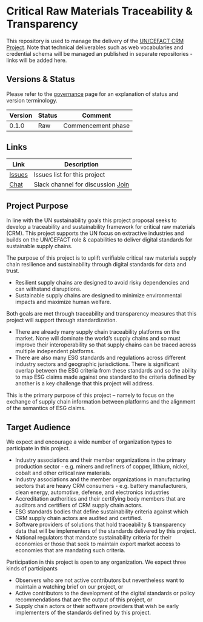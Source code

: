 # Critical Raw Materials Traceability & Transparency

This repository is used to manage the delivery of the [UN/CEFACT CRM Project](https://uncefact.unece.org/display/uncefactpublic/Critical+Minerals+Traceability+and+Sustainability). Note that technical deliverables such as web vocabularies and credential schema will be managed an published in separate repositories - links will be added here.

## Versions & Status

Please refer to the [governance](https://github.com/uncefact/governance) page for an explanation of status and version terminology.

|Version| Status | Comment|
|--|--|--|
|0.1.0|Raw|Commencement phase|

## Links

|Link| Description|
|--|--|
|[Issues](https://github.com/uncefact/project-crm/issues)| Issues list for this project|
|[Chat](https://uncefact.slack.com/archives/C05AV647QKC)| Slack channel for discussion [Join](https://join.slack.com/t/uncefact/shared_invite/zt-1d7hd0js1-sS1Xgk8DawQD9VgRvy1QHQ)|

## Project Purpose

In line with the UN sustainability goals this project proposal seeks to develop a traceability and sustainability framework for critical raw materials (CRM). This project supports the UN focus on extractive industries and builds on the UN/CEFACT role & capabilities to deliver digital standards for sustainable supply chains.

The purpose of this project is to uplift verifiable critical raw materials supply chain resilience and sustainability through digital standards for data and trust. 

* Resilient supply chains are designed to avoid risky dependencies and can withstand disruptions. 
* Sustainable supply chains are designed to minimize environmental impacts and maximize human welfare.

Both goals are met through traceability and transparency measures that this project will support through standardization.  

* There are already many supply chain traceability platforms on the market. None will dominate the world’s supply chains and so must improve their interoperability so that supply chains can be traced across multiple independent platforms. 
* There are also many ESG standards and regulations across different industry sectors and geographic jurisdictions. There is significant overlap between the ESG criteria from these standards and so the ability to map ESG claims made against one standard to the criteria defined by another is a key challenge that this project will address.

This is the primary purpose of this project – namely to focus on the exchange of supply chain information between platforms and the alignment of the semantics of ESG claims.

## Target Audience

We expect and encourage a wide number of organization types to participate in this project. 

* Industry associations and their member organizations in the primary production sector - e.g. miners and refiners of copper, lithium, nickel, cobalt and other critical raw materials.  
* Industry associations and the member organizations in manufacturing sectors that are heavy CRM consumers - e.g. battery manufacturers, clean energy, automotive, defense, and electronics industries
* Accreditation authorities and their certifying body members that are auditors and certifiers of CRM supply chain actors.  
* ESG standards bodies that define sustainability criteria against which CRM supply chain actors are audited and certified.
* Software providers of solutions that hold traceability & transparency data that will be implementers of the standards delivered by this project.
* National regulators that mandate sustainability criteria for their economies or those that seek to maintain export market access to economies that are mandating such criteria.

Participation in this project is open to any organization. We expect three kinds of participants

* Observers who are not active contributors but nevertheless want to maintain a watching brief on our project, or  
* Active contributors to the development of the digital standards or policy recommendations that are the output of this project, or 
* Supply chain actors or their software providers that wish be early implementers of the standards defined by this project.  
